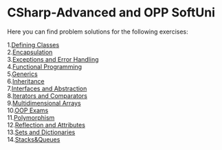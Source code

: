 # CSharp-Advanced and OPP SoftUni


Here you can find problem solutions for the following exercises:

1.[Defining Classes](https://github.com/PetyaIvanchova/CSharp-Advanced/tree/main/Defining%20Classes)\
2.[Encapsulation](https://github.com/PetyaIvanchova/CSharp-Advanced/tree/main/Encapsulation)\
3.[Exceptions and Error Handling](https://github.com/PetyaIvanchova/CSharp-Advanced/tree/main/Exceptions%20and%20Error%20Handling)\
4.[Functional Programming](https://github.com/PetyaIvanchova/CSharp-Advanced/tree/main/Functional%20Programming)\
5.[Generics](https://github.com/PetyaIvanchova/CSharp-Advanced/tree/main/Generics)\
6.[Inheritance](https://github.com/PetyaIvanchova/CSharp-Advanced/tree/main/Inheritance)\
7.[Interfaces and Abstraction](https://github.com/PetyaIvanchova/CSharp-Advanced/tree/main/Interfaces%20and%20Abstraction)\
8.[Iterators and Comparators](https://github.com/PetyaIvanchova/CSharp-Advanced/tree/main/Iterators%20and%20Comparators)\
9.[Multidimensional Arrays](https://github.com/PetyaIvanchova/CSharp-Advanced/tree/main/Multidimensional%20Arrays)\
10.[OOP Exams](https://github.com/PetyaIvanchova/CSharp-Advanced-OOP/tree/main/OOP%20Exams)\
11.[Polymorphism](https://github.com/PetyaIvanchova/CSharp-Advanced/tree/main/Polymorphism)\
12.[Reflection and Attributes](https://github.com/PetyaIvanchova/CSharp-Advanced/tree/main/Reflection%20and%20Attributes)\
13.[Sets and Dictionaries](https://github.com/PetyaIvanchova/CSharp-Advanced/tree/main/Sets%20and%20Dictionaries)\
14.[Stacks&Queues](https://github.com/PetyaIvanchova/CSharp-Advanced/tree/main/Stacks%26Queues)

